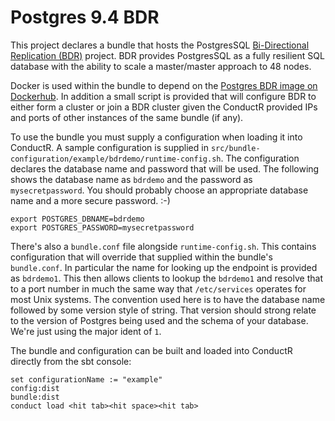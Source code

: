# Postgres 9.4 BDR

This project declares a bundle that hosts the PostgresSQL [Bi-Directional Replication (BDR)](http://2ndquadrant.com/en/resources/bdr/) project. BDR provides PostgresSQL as a fully resilient SQL database with the ability to scale a master/master approach to 48 nodes.

Docker is used within the bundle to depend on the [Postgres BDR image on Dockerhub](https://registry.hub.docker.com/u/agios/postgres-bdr/). In addition a small script is provided that will configure BDR to either form a cluster or join a BDR cluster given the ConductR provided IPs and ports of other instances of the same bundle (if any).

To use the bundle you must supply a configuration when loading it into ConductR. A sample configuration is supplied in `src/bundle-configuration/example/bdrdemo/runtime-config.sh`. The configuration declares the database name and password that will be used. The following shows the database name as `bdrdemo` and the password as `mysecretpassword`. You should probably choose an appropriate database name and a more secure password. :-)

```
export POSTGRES_DBNAME=bdrdemo
export POSTGRES_PASSWORD=mysecretpassword
```

There's also a `bundle.conf` file alongside `runtime-config.sh`. This contains configuration that will override that supplied within the bundle's `bundle.conf`. In particular the name for looking up the endpoint is provided as `bdrdemo1`. This then allows clients to lookup the `bdrdemo1` and resolve that to a port number in much the same way that `/etc/services` operates for most Unix systems. The convention used here is to have the database name followed by some version style of string. That version should strong relate to the version of Postgres being used and the schema of your database. We're just using the major ident of `1`.

The bundle and configuration can be built and loaded into ConductR directly from the sbt console:

```
set configurationName := "example"
config:dist
bundle:dist
conduct load <hit tab><hit space><hit tab>
```
